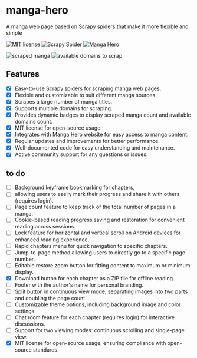 # manga-hero
A manga web page based on Scrapy spiders that make it more flexible and simple

[![MIT license](https://img.shields.io/badge/license-MIT-green "MIT license")](./LICENSE.md "MIT license") [![Scrapy Spider](https://img.shields.io/badge/-scrapy-3A9E9E "Scrapy Spider")](https://scrapy.org/ "scrapy spider") [![Manga Hero](https://img.shields.io/static/v1?label=Web%20site&message=manga-hero&color=3A9E9F "Manga Hero")](https://dahbot.000webhostapp.com/manga_hero/ "Manga Hero")

![scraped manga](https://img.shields.io/badge/dynamic/json?label=total-scraped-manga&query=$[%27total-scraped-manga%27]&url=https%3A%2F%2Fapi.jsonbin.io%2Fv3%2Fb%2F6443efbd9d312622a34fd4da%3Fmeta%3Dfalse "scraped manga") ![available domains to scrap](https://img.shields.io/badge/dynamic/json?label=domains-count-available-to-scrap&query=$[%27total-domains-available-to-scrap%27]&url=https%3A%2F%2Fapi.jsonbin.io%2Fv3%2Fb%2F6443efbd9d312622a34fd4da%3Fmeta%3Dfalse "available domains to scrap")
 ## Features
- [x] Easy-to-use Scrapy spiders for scraping manga web pages.
- [x] Flexible and customizable to suit different manga sources.
- [x] Scrapes a large number of manga titles.
- [x] Supports multiple domains for scraping.
- [x] Provides dynamic badges to display scraped manga count and available domains count.
- [x] MIT license for open-source usage.
- [x] Integrates with Manga Hero website for easy access to manga content.
- [x] Regular updates and improvements for better performance.
- [x] Well-documented code for easy understanding and maintenance.
- [x] Active community support for any questions or issues.

## to do 
- [ ] Background keyframe bookmarking for chapters,
- [ ] allowing users to easily mark their progress and share it with others (requires login).
- [ ] Page count feature to keep track of the total number of pages in a manga.
- [ ] Cookie-based reading progress saving and restoration for convenient reading across sessions.
- [ ] Lock feature for horizontal and vertical scroll on Android devices for enhanced reading experience.
- [ ] Rapid chapters menu for quick navigation to specific chapters.
- [ ] Jump-to-page method allowing users to directly go to a specific page number.
- [ ] Editable restore zoom button for fitting content to maximum or minimum display.
- [x] Download button for each chapter as a ZIP file for offline reading.
- [ ] Footer with the author's name for personal branding.
- [ ] Split button in continuous view mode, separating images into two parts and doubling the page count.
- [ ] Customizable theme options, including background image and color settings.
- [ ] Chat room feature for each chapter (requires login) for interactive discussions.
- [ ] Support for two viewing modes: continuous scrolling and single-page view.
- [x] MIT license for open-source usage, ensuring compliance with open-source standards.

